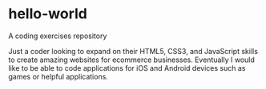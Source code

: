 # hello-world
A coding exercises repository

Just a coder looking to expand on their HTML5, CSS3, and JavaScript skills to create amazing websites for ecommerce businesses. Eventually I would like to be able to code applications for iOS and Android devices such as games or helpful applications. 

